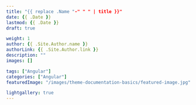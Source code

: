 ```yaml
---
title: "{{ replace .Name "-" " " | title }}"
date: {{ .Date }}
lastmod: {{ .Date }}
draft: true

weight: 1
author: {{ .Site.Author.name }}
authorLink: {{ .Site.Author.link }}
description: ""
images: []

tags: ["Angular"]
categories: ["Angular"]
featuredImage: "/images/theme-documentation-basics/featured-image.jpg"

lightgallery: true
---
```


<!--more-->